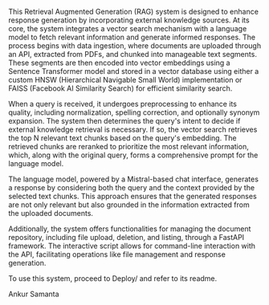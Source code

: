 This Retrieval Augmented Generation (RAG) system is designed to enhance response generation by incorporating external knowledge sources. At its core, the system integrates a vector search mechanism with a language model to fetch relevant information and generate informed responses. The process begins with data ingestion, where documents are uploaded through an API, extracted from PDFs, and chunked into manageable text segments. These segments are then encoded into vector embeddings using a Sentence Transformer model and stored in a vector database using either a custom HNSW (Hierarchical Navigable Small World) implementation or FAISS (Facebook AI Similarity Search) for efficient similarity search.

When a query is received, it undergoes preprocessing to enhance its quality, including normalization, spelling correction, and optionally synonym expansion. The system then determines the query's intent to decide if external knowledge retrieval is necessary. If so, the vector search retrieves the top N relevant text chunks based on the query's embedding. The retrieved chunks are reranked to prioritize the most relevant information, which, along with the original query, forms a comprehensive prompt for the language model.

The language model, powered by a Mistral-based chat interface, generates a response by considering both the query and the context provided by the selected text chunks. This approach ensures that the generated responses are not only relevant but also grounded in the information extracted from the uploaded documents.

Additionally, the system offers functionalities for managing the document repository, including file upload, deletion, and listing, through a FastAPI framework. The interactive script allows for command-line interaction with the API, facilitating operations like file management and response generation.

To use this system, proceed to Deploy/ and refer to its readme.

Ankur Samanta